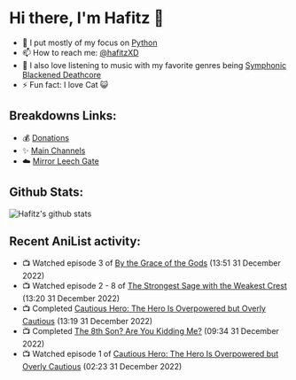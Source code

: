 # Hi there, I'm Hafitz 👋
- 🐍 I put mostly of my focus on [Python](https://python.org)
- 📫 How to reach me: [@hafitzXD](https://t.me/hafitzXD)
- 🎵 I also love listening to music with my favorite genres being [Symphonic Blackened Deathcore](https://youtu.be/qyYmS_iBcy4)
- ⚡ Fun fact: I love Cat 😺

## Breakdowns Links:
- 💰 [Donations](https://t.me/TheBreakdowns/2)
- ✨ [Main Channels](https://t.me/TheBreakdowns)
- ☁️ [Mirror Leech Gate](https://t.me/BreakdownsGate)

## Github Stats:
![Hafitz's github stats](https://github-readme-stats.vercel.app/api?username=breakdowns&show_icons=true&count_private=true&bg_color=00000000&text_color=777)

## Recent AniList activity:
<!-- ANILIST_ACTIVITY:start -->

-   📺 Watched episode 3 of [By the Grace of the Gods](https://anilist.co/anime/115740) (13:51 31 December 2022)
-   📺 Watched episode 2 - 8 of [The Strongest Sage with the Weakest Crest](https://anilist.co/anime/129191) (13:20 31 December 2022)
-   📺 Completed [Cautious Hero: The Hero Is Overpowered but Overly Cautious](https://anilist.co/anime/105156) (13:19 31 December 2022)
-   📺 Completed [The 8th Son? Are You Kidding Me?](https://anilist.co/anime/106319) (09:34 31 December 2022)
-   📺 Watched episode 1 of [Cautious Hero: The Hero Is Overpowered but Overly Cautious](https://anilist.co/anime/105156) (02:23 31 December 2022)

<!-- ANILIST_ACTIVITY:end -->

